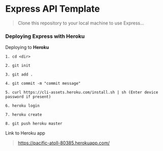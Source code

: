 # Express API Template

> Clone this repository to your local machine to use Express...

### Deploying Express with Heroku

Deploying to **Heroku**

```
1. cd <dir>

2. git init

3. git add .

4. git commit -m "commit message"

5. curl https://cli-assets.heroku.com/install.sh | sh (Enter device password if present)

6. heroku login

7. heroku create

8. git push heroku master

```

Link to Heroku app

> https://pacific-atoll-80385.herokuapp.com/
